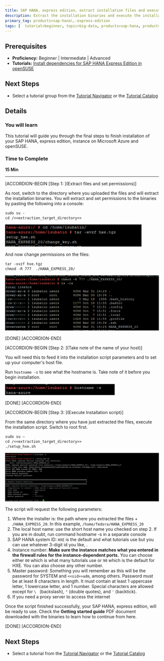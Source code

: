 ```yaml
---
title: SAP HANA, express edition, extract installation files and execute script
description: Extract the installation binaries and execute the installation script
primary_tag: products>sap-hana\,-express-edition
tags: [  tutorial>beginner, topic>big-data, products>sap-hana, products>sap-hana\,-express-edition ]
---
```


## Prerequisites  
 - **Proficiency:** Beginner | Intermediate | Advanced
 - **Tutorials:** [Install dependencies for SAP HANA Express Edition in openSUSE](http://www.sap.com/developer/tutorials/hxe-azure-opensuse-dependencies.html)


## Next Steps
 - Select a tutorial group from the [Tutorial Navigator](http://www.sap.com/developer/tutorial-navigator.html) or the [Tutorial Catalog](https://www.sap.com/developer/tutorial-navigator.tutorials.html)

## Details
### You will learn  
This tutorial will guide you through the final steps to finish installation of your SAP HANA, express edition, instance on Microsoft Azure and openSUSE.

### Time to Complete
**15 Min**

---

[ACCORDION-BEGIN [Step 1: ](Extract files and set permissions)]

As root, switch to the directory where you uploaded the files and will extract the installation binaries. You will extract and set permissions to the binaries by pasting the following into a console:

```ssh
sudo su -
cd /<<extraction_target_directory>>
```
![Extract](20.png)

And now change permissions on the files:

```ssh
tar -xvzf hxe.tgz
chmod -R 777  ./HANA_EXPRESS_20/

```

![Set permissions](21.png)

[DONE]
[ACCORDION-END]

[ACCORDION-BEGIN [Step 2: ](Take note of the name of your host)]

You will need this to feed it into the installation script parameters and to set up your computer's host file.

Run `hostname -s` to see what the hostname is. Take note of it before you begin installation.

![Hostname](22.png)

[DONE]
[ACCORDION-END]


[ACCORDION-BEGIN [Step 3: ](Execute Installation script)]

From the same directory where you have just extracted the files, execute the installation script. Switch to root first.

```ssh
sudo su –
cd /<<extraction_target_directory>>
./setup_hxe.sh
```

![Execute installation script](23.png)

The script will request the following parameters:

1.	Where the installer is: the path where you extracted the files + `/HANA_EXPRESS_20`. In this example, `/home/fedora/HANA_EXPRESS_20`
2.	The local host name: use the short host name you checked on step 2. If you are in doubt, run command hostname -s in a separate console
3.	SAP HANA system ID: `HXE` is the default and what tutorials use but you can use whatever 3-digit id you like, .
4.	Instance number: **Make sure the instance matches what you entered in the firewall rules for the instance-dependent ports.** You can choose either `00` which is what many tutorials use or `90` which is the default for HXE. You can also choose any other number.
5.	Master password: Something you will remember as this will be the password for SYSTEM and `<<sid>>adm`, among others.
Password must be at least 8 characters in length.  It must contain at least 1 uppercase letter, 1 lowercase letter, and 1 number.  Special characters are allowed except for `\ ` (backslash),  `"` (double quotes), and `'` (backtick).
6.	If you need a proxy server to access the internet

Once the script finished successfully, your SAP HANA, express edition, will be ready to use. Check the **Getting started guide** PDF document downloaded with the binaries to learn how to continue from here.

[DONE]
[ACCORDION-END]


## Next Steps
- Select a tutorial from the [Tutorial Navigator](http://www.sap.com/developer/tutorial-navigator.html) or the [Tutorial Catalog](http://www.sap.com/developer/tutorials.html)
